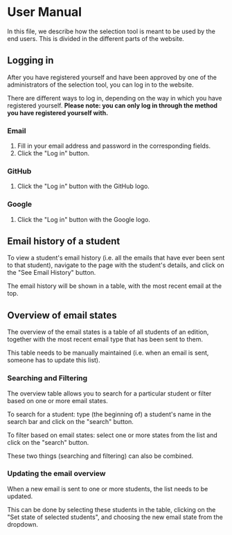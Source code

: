 # User Manual

In this file, we describe how the selection tool is meant to be used by the end users. This is divided in the different parts of the website.

## Logging in

After you have registered yourself and have been approved by one of the administrators of the selection tool, you can log in to the website.

There are different ways to log in, depending on the way in which you have registered yourself. **Please note: you can only log in through the method you have registered yourself with.**

### Email
1. Fill in your email address and password in the corresponding fields.
2. Click the "Log in" button.

### GitHub
1. Click the "Log in" button with the GitHub logo.

### Google
1. Click the "Log in" button with the Google logo.


## Email history of a student

To view a student's email history (i.e. all the emails that have ever been sent to that student), navigate to the page with the student's details, and click on the "See Email History" button.

The email history will be shown in a table, with the most recent email at the top.

## Overview of email states

The overview of the email states is a table of all students of an edition, together with the most recent email type that has been sent to them.

This table needs to be manually maintained (i.e. when an email is sent, someone has to update this list).

### Searching and Filtering

The overview table allows you to search for a particular student or filter based on one or more email states.

To search for a student: type (the beginning of) a student's name in the search bar and click on the "search" button.

To filter based on email states: select one or more states from the list and click on the "search" button.

These two things (searching and filtering) can also be combined.

### Updating the email overview

When a new email is sent to one or more students, the list needs to be updated. 

This can be done by selecting these students in the table, clicking on the "Set state of selected students", and choosing the new email state from the dropdown.

